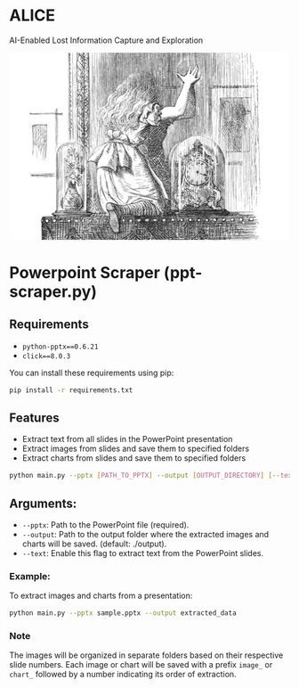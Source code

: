 # ALICE
AI-Enabled Lost Information Capture and Exploration 

![Alice In Wonderland Woodcarving](John-Tenniel-Alice-In-Wonderland-Wood-Engravings-Through-Looking-Glass.jpg)

# Powerpoint Scraper (ppt-scraper.py)

## Requirements
- `python-pptx==0.6.21`
- `click==8.0.3`

You can install these requirements using pip:

```bash
pip install -r requirements.txt
```

## Features

- Extract text from all slides in the PowerPoint presentation
- Extract images from slides and save them to specified folders
- Extract charts from slides and save them to specified folders

```bash
python main.py --pptx [PATH_TO_PPTX] --output [OUTPUT_DIRECTORY] [--text]
```

## Arguments:
- `--pptx`: Path to the PowerPoint file (required).
- `--output`: Path to the output folder where the extracted images and charts will be saved. (default: ./output).
- `--text`: Enable this flag to extract text from the PowerPoint slides.

### Example:
To extract images and charts from a presentation:

```bash
python main.py --pptx sample.pptx --output extracted_data
```

### Note

The images will be organized in separate folders based on their respective slide numbers. Each image or chart will be saved with a prefix `image_` or `chart_` followed by a number indicating its order of extraction.
